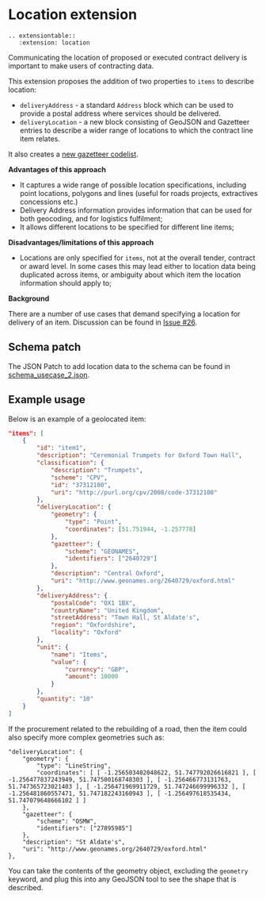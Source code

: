 # Location extension


```eval_rst
.. extensiontable::
   :extension: location
```

Communicating the location of proposed or executed contract delivery is important to make users of contracting data. 

This extension proposes the addition of two properties to ```items``` to describe location:

* ```deliveryAddress``` - a standard ```Address``` block which can be used to provide a postal address where services should be delivered.
* ```deliveryLocation``` - a new block consisting of GeoJSON and Gazetteer entries to describe a wider range of locations to which the contract line item relates.

It also creates a [new gazetteer codelist](https://github.com/open-contracting/implementation-and-extensions/blob/master/proposed_extensions/proposed_location/codelist_usecase2.csv).

**Advantages of this approach**

* It captures a wide range of possible location specifications, including point locations, polygons and lines (useful for roads projects, extractives concessions etc.)
* Delivery Address information provides information that can be used for both geocoding, and for logistics fulfilment;
* It allows different locations to be specified for different line items;

**Disadvantages/limitations of this approach**

* Locations are only specified for ```items```, not at the overall tender, contract or award level. In some cases this may lead either to location data being duplicated across items, or ambiguity about which item the location information should apply to;

**Background** 

There are a number of use cases that demand specifying a location for delivery of an item. Discussion can be found in [Issue #26](https://github.com/open-contracting/standard/issues/26).

## Schema patch


The JSON Patch to add location data to the schema can be found in [schema_usecase_2.json](https://github.com/open-contracting/implementation-and-extensions/blob/master/proposed_extensions/proposed_location/schema_usecase_2.json).

## Example usage


Below is an example of a geolocated item:

```json
"items": [
    {
        "id": "item1",
        "description": "Ceremonial Trumpets for Oxford Town Hall",
        "classification": {
            "description": "Trumpets",
            "scheme": "CPV",
            "id": "37312100",
            "uri": "http://purl.org/cpv/2008/code-37312100"
        },
        "deliveryLocation": {
            "geometry": {
                "type": "Point",
                "coordinates": [51.751944, -1.257778]
            },
            "gazetteer": {
                "scheme": "GEONAMES",
                "identifiers": ["2640729"]
            },
            "description": "Central Oxford",
            "uri": "http://www.geonames.org/2640729/oxford.html"
        },
        "deliveryAddress": {
            "postalCode": "OX1 1BX",
            "countryName": "United Kingdom",
            "streetAddress": "Town Hall, St Aldate's",
            "region": "Oxfordshire",
            "locality": "Oxford"
        },
        "unit": {
            "name": "Items",
            "value": {
                "currency": "GBP",
                "amount": 10000
            }
        },
        "quantity": "10"
    }
]
```

If the procurement related to the rebuilding of a road, then the item could also specify more complex geometries such as:

```
"deliveryLocation": {
    "geometry": {
        "type": "LineString",
        "coordinates": [ [ -1.256503402048622, 51.747792026616821 ], [ -1.256477837243949, 51.747500168748303 ], [ -1.256466773131763, 51.747365723021403 ], [ -1.256471969911729, 51.747246699996332 ], [ -1.256481860557471, 51.747182243160943 ], [ -1.256497618535434, 51.747079648666102 ] ]
    },
    "gazetteer": {
        "scheme": "OSMW",
        "identifiers": ["27895985"]
    },
    "description": "St Aldate's",
    "uri": "http://www.geonames.org/2640729/oxford.html"
},
```

You can take the contents of the geometry object, excluding the ```geometry``` keyword, and plug this into any GeoJSON tool to see the shape that is described. 
